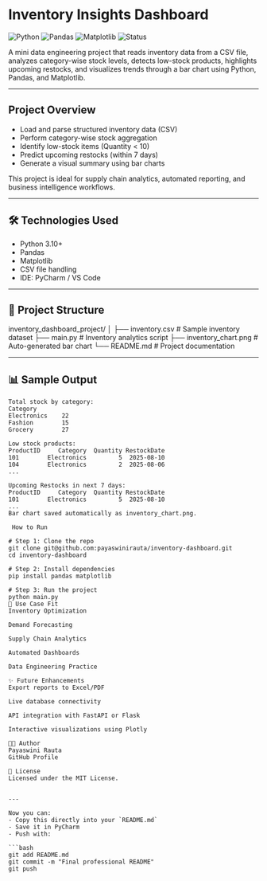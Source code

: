 #  Inventory Insights Dashboard

![Python](https://img.shields.io/badge/Python-3.10+-blue)
![Pandas](https://img.shields.io/badge/Library-pandas-green)
![Matplotlib](https://img.shields.io/badge/Charting-matplotlib-orange)
![Status](https://img.shields.io/badge/Status-Completed-brightgreen)

A mini data engineering project that reads inventory data from a CSV file, analyzes category-wise stock levels, detects low-stock products, highlights upcoming restocks, and visualizes trends through a bar chart using Python, Pandas, and Matplotlib.

---

##  Project Overview

- Load and parse structured inventory data (CSV)
- Perform category-wise stock aggregation
- Identify low-stock items (Quantity < 10)
- Predict upcoming restocks (within 7 days)
- Generate a visual summary using bar charts

This project is ideal for supply chain analytics, automated reporting, and business intelligence workflows.

---

## 🛠️ Technologies Used

- Python 3.10+
- Pandas
- Matplotlib
- CSV file handling
- IDE: PyCharm / VS Code

---

## 📁 Project Structure

inventory_dashboard_project/
│
├── inventory.csv # Sample inventory dataset
├── main.py # Inventory analytics script
├── inventory_chart.png # Auto-generated bar chart
└── README.md # Project documentation


---

## 📊 Sample Output

```plaintext
Total stock by category:
Category
Electronics    22
Fashion        15
Grocery        27

Low stock products:
ProductID     Category  Quantity RestockDate
101        Electronics         5  2025-08-10
104        Electronics         2  2025-08-06
...

Upcoming Restocks in next 7 days:
ProductID     Category  Quantity RestockDate
101        Electronics         5  2025-08-10
...
Bar chart saved automatically as inventory_chart.png.

 How to Run

# Step 1: Clone the repo
git clone git@github.com:payaswinirauta/inventory-dashboard.git
cd inventory-dashboard

# Step 2: Install dependencies
pip install pandas matplotlib

# Step 3: Run the project
python main.py
💼 Use Case Fit
Inventory Optimization

Demand Forecasting

Supply Chain Analytics

Automated Dashboards

Data Engineering Practice

✨ Future Enhancements
Export reports to Excel/PDF

Live database connectivity

API integration with FastAPI or Flask

Interactive visualizations using Plotly

👩‍💻 Author
Payaswini Rauta
GitHub Profile

📄 License
Licensed under the MIT License.


---

Now you can:
- Copy this directly into your `README.md`
- Save it in PyCharm
- Push with:

```bash
git add README.md
git commit -m "Final professional README"
git push
